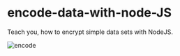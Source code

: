 # encode-data-with-node-JS
Teach you, how to encrypt simple data sets with NodeJS.

![encode](https://user-images.githubusercontent.com/31851293/74800188-41acb180-5305-11ea-8020-505ac48fdb59.jpeg)
